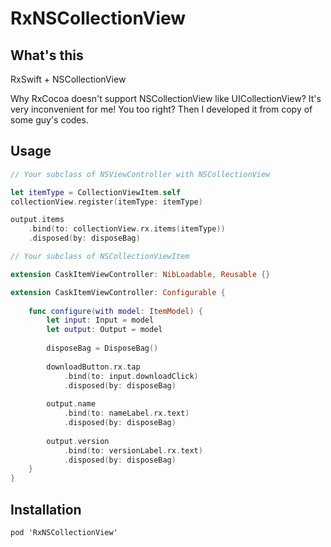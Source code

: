 # RxNSCollectionView

## What's this

RxSwift + NSCollectionView

Why RxCocoa doesn't support NSCollectionView like UICollectionView? It's very inconvenient for me! You too right? Then I developed it from copy of some guy's codes.

## Usage

```swift
// Your subclass of NSViewController with NSCollectionView

let itemType = CollectionViewItem.self
collectionView.register(itemType: itemType)

output.items
	.bind(to: collectionView.rx.items(itemType))
	.disposed(by: disposeBag)
```

```swift
// Your subclass of NSCollectionViewItem

extension CaskItemViewController: NibLoadable, Reusable {}

extension CaskItemViewController: Configurable {
	
	func configure(with model: ItemModel) {
		let input: Input = model
		let output: Output = model
		
		disposeBag = DisposeBag()
		
		downloadButton.rx.tap
			.bind(to: input.downloadClick)
			.disposed(by: disposeBag)
		
		output.name
			.bind(to: nameLabel.rx.text)
			.disposed(by: disposeBag)
		
		output.version
			.bind(to: versionLabel.rx.text)
			.disposed(by: disposeBag)
	}
}
```

## Installation

```
pod 'RxNSCollectionView'
```


